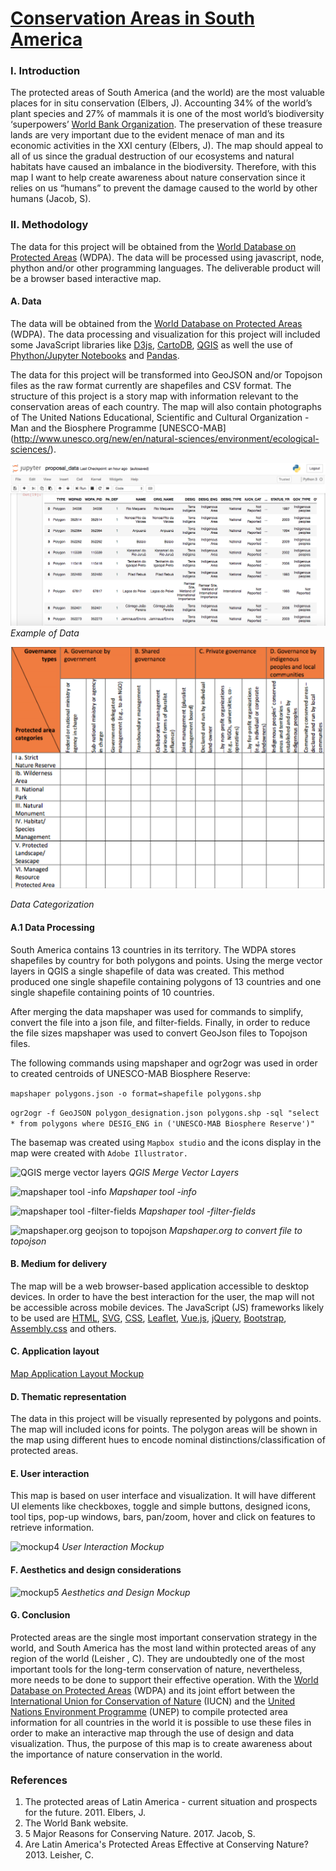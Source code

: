 # [Conservation Areas in South America](https://www.protectedplanet.net)

### I. Introduction

The protected areas of South America (and the world) are the most valuable places for in situ conservation (Elbers, J).  Accounting 34% of the world’s plant species and 27% of mammals it is one of the most world’s biodiversity ‘superpowers’ [World Bank Organization](worldbank.org). The preservation of these treasure lands are very important due to the evident menace of man and its economic activities in the XXI century (Elbers, J). The map should appeal to all of us since the gradual destruction of our ecosystems and natural habitats have caused an imbalance in the biodiversity. Therefore, with this map I want to help create awareness about nature conservation since it relies on us “humans” to prevent the damage caused to the world by other humans (Jacob, S).

### II. Methodology

The data for this project will be obtained from the [World Database on Protected Areas](https://www.protectedplanet.net) (WDPA). The data will be processed using javascript, node, phython and/or other programming languages. The deliverable product will be a browser based interactive map. 

#### A. Data

The data will be obtained from the [World Database on Protected Areas](https://www.protectedplanet.net) (WDPA). The data processing and visualization for this project will included some JavaScript libraries like [D3js](https://d3js.org), [CartoDB](https://carto.com), [QGIS](https://qgis.org) as well the use of [Phython/Jupyter Notebooks](https://pypi.org) and [Pandas](https://pandas.pydata.org). 

The data for this project will be transformed into GeoJSON and/or Topojson files as the raw format currently are shapefiles and CSV format. The structure of this project is a story map with information relevant to the conservation areas of each country. The map will also contain photographs of The United Nations Educational, Scientific and Cultural Organization - Man and the Biosphere Programme [UNESCO-MAB] (http://www.unesco.org/new/en/natural-sciences/environment/ecological-sciences/).

![mockup1](pics/pandas_data.png)
*Example of Data*

![mockup2](pics/IUCN.png)

*Data Categorization*

#### A.1 Data Processing 

South America contains 13 countries in its territory. The WDPA stores shapefiles by country for both polygons and points. Using the merge vector layers in QGIS a single shapefile of data was created. This method produced one single shapefile containing polygons of 13 countries and one single shapefile containing points of 10 countries. 

After merging the data mapshaper was used for commands to simplify, convert the file into a json file, and filter-fields. Finally, in order to reduce the file sizes mapshaper was used to convert GeoJson files to Topojson files. 

The following commands using mapshaper and ogr2ogr was used in order to created centroids of UNESCO-MAB Biosphere Reserve:

```mapshaper polygons.json -o format=shapefile polygons.shp```

```ogr2ogr -f GeoJSON polygon_designation.json polygons.shp -sql "select * from polygons where DESIG_ENG in ('UNESCO-MAB Biosphere Reserve')"```

The basemap was created using ```Mapbox studio``` and the icons display in the map were created with ```Adobe Illustrator.``` 

![QGIS merge vector layers](pics/1.png)
*QGIS Merge Vector Layers*

![mapshaper tool -info](pics/2.png)
*Mapshaper tool -info*

![mapshaper tool -filter-fields](pics/3.png)
*Mapshaper tool -filter-fields*

![mapshaper.org geojson to topojson](pics/4.png)
*Mapshaper.org to convert file to topojson*

#### B. Medium for delivery

The map will be a web browser-based application accessible to desktop devices. In order to have the best interaction for the user, the map will not be accessible across mobile devices. The JavaScript (JS) frameworks likely to be used are [HTML](https://www.quackit.com/html/codes/html_code_library.cfm), [SVG](https://svgjs.com/docs/2.7/), [CSS](https://www.quackit.com/css/), [Leaflet](https://leafletjs.com), [Vue.js](https://vuejs.org), [jQuery](https://api.jquery.com), [Bootstrap](https://getbootstrap.com/docs/4.3/getting-started/introduction/), [Assembly.css](https://labs.mapbox.com/assembly/) and others. 

#### C. Application layout

[Map Application Layout Mockup](pics/application_layout_mockup.pdf)

#### D. Thematic representation

The data in this project will be visually represented by polygons and points. The map will included icons for points. The polygon areas will be shown in the map using different hues to encode nominal distinctions/classification of protected areas. 

#### E. User interaction

This map is based on user interface and visualization. It will have different UI elements like checkboxes, toggle and simple buttons, designed icons, tool tips, pop-up windows, bars, pan/zoom, hover and click on features to retrieve information. 

![mockup4](pics/user_interaction_mockup.jpg)
*User Interaction Mockup*

#### F. Aesthetics and design considerations

![mockup5](pics/introduction_mockup.jpg)
*Aesthetics and Design Mockup*

#### G. Conclusion

Protected areas are the single most important conservation strategy in the world, and South America has the most land within protected areas of any region of the world (Leisher , C). They are undoubtedly one of the most important tools for the long-term conservation of nature, nevertheless, more needs to be done to support their effective operation. With the [World Database on Protected Areas](https://www.protectedplanet.net) (WDPA) and its joint effort between the [International Union for Conservation of Nature](https://www.iucn.org) (IUCN) and the [United Nations Environment Programme](https://www.unep-wcmc.org) (UNEP) to compile protected area information for all countries in the world it is possible to use these files in order to make an interactive map through the use of design and data visualization. Thus, the purpose of this map is to create awareness about the importance of nature conservation in the world.

### References

1. The protected areas of Latin America - current situation and prospects for the future. 2011. Elbers, J. 
2. The World Bank website.
3. 5 Major Reasons for Conserving Nature. 2017. Jacob, S.
4. Are Latin America's Protected Areas Effective at Conserving Nature? 2013. Leisher, C. 



